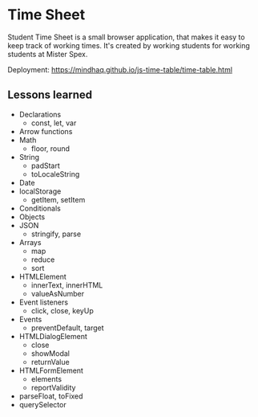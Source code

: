 # Time Sheet

Student Time Sheet is a small browser application, that makes it easy to keep track of working times.
It's created by working students for working students at Mister Spex.

Deployment:
https://mindhaq.github.io/js-time-table/time-table.html

## Lessons learned
* Declarations
  * const, let, var
* Arrow functions
* Math
  * floor, round
* String
  * padStart
  * toLocaleString
* Date
* localStorage
  * getItem, setItem
* Conditionals
* Objects
* JSON
  * stringify, parse
* Arrays
  * map
  * reduce
  * sort
* HTMLElement
  * innerText, innerHTML
  * valueAsNumber
* Event listeners
  * click, close, keyUp
* Events
  * preventDefault, target
* HTMLDialogElement
  * close
  * showModal
  * returnValue
* HTMLFormElement
  * elements
  * reportValidity
* parseFloat, toFixed
* querySelector
